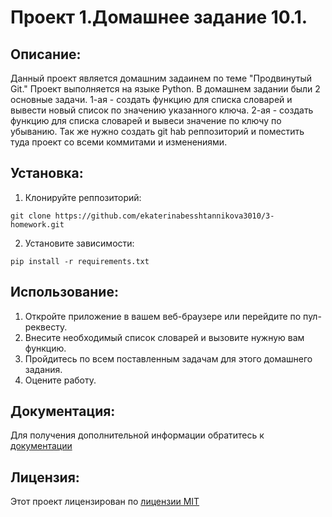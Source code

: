 # Проект 1.Домашнее задание 10.1.
## Описание:
Данный проект является домашним задаинем по теме "Продвинутый Git." Проект выполняется на языке Python. В домашнем задании были 2 основные задачи.
1-ая - создать функцию для списка словарей и вывести новый список по значению указанного ключа.
2-ая - создать функцию для списка словарей и вывеси значение по ключу по убыванию.
Так же нужно создать git hab реппозиторий и поместить туда проект со всеми коммитами и изменениями.
## Установка:
1. Клонируйте реппозиторий:
```
git clone https://github.com/ekaterinabesshtannikova3010/3-homework.git
```
2. Установите зависимости:
```
pip install -r requirements.txt
```
## Использование:
1. Откройте приложение в вашем веб-браузере или перейдите по пул-реквесту.
2. Внесите необходимый список словарей и вызовите нужную вам функцию.
3. Пройдитесь по всем поставленным задачам для этого домашнего задания.
4. Оцените работу.
## Документация:
Для получения дополнительной информации обратитесь к [документации](proekt1/README.md)
## Лицензия:
Этот проект лицензирован по [лицензии MIT](LICENSE)

